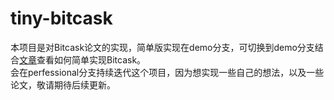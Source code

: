 # tiny-bitcask
本项目是对Bitcask论文的实现，简单版实现在demo分支，可切换到demo分支结合[文章](https://blog.csdn.net/LuciferMS/article/details/127947587?spm=1001.2014.3001.5502)查看如何简单实现Bitcask。<br>
会在perfessional分支持续迭代这个项目，因为想实现一些自己的想法，以及一些论文，敬请期待后续更新。
